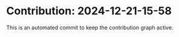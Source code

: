 # Contribution: 2024-12-21-15-58
This is an automated commit to keep the contribution graph active.

